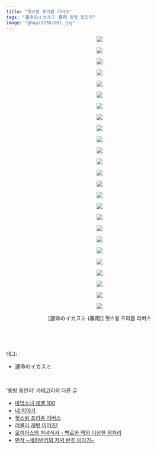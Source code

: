 ```yaml
---
title: "헛스윙 프리즘 리버스"
tags: "運命のイカスミ 春雨 동방_동인지"
image: "ghap/3230/001.jpg"
---
```

<div class="article">
<p style="text-align: center; clear: none; float: none;"><img src="{{ site.nasurl }}/ghap/3230/001.jpg"/></p>
<p style="text-align: center; clear: none; float: none;"><img src="{{ site.nasurl }}/ghap/3230/002.jpg"/></p>
<p style="text-align: center; clear: none; float: none;"><img src="{{ site.nasurl }}/ghap/3230/003.jpg"/></p>
<p style="text-align: center; clear: none; float: none;"><img src="{{ site.nasurl }}/ghap/3230/004.jpg"/></p>
<p style="text-align: center; clear: none; float: none;"><img src="{{ site.nasurl }}/ghap/3230/005.jpg"/></p>
<p style="text-align: center; clear: none; float: none;"><img src="{{ site.nasurl }}/ghap/3230/006.jpg"/></p>
<p style="text-align: center; clear: none; float: none;"><img src="{{ site.nasurl }}/ghap/3230/007.jpg"/></p>
<p style="text-align: center; clear: none; float: none;"><img src="{{ site.nasurl }}/ghap/3230/008.jpg"/></p>
<p style="text-align: center; clear: none; float: none;"><img src="{{ site.nasurl }}/ghap/3230/009.jpg"/></p>
<p style="text-align: center; clear: none; float: none;"><img src="{{ site.nasurl }}/ghap/3230/010.jpg"/></p>
<p style="text-align: center; clear: none; float: none;"><img src="{{ site.nasurl }}/ghap/3230/011.jpg"/></p>
<p style="text-align: center; clear: none; float: none;"><img src="{{ site.nasurl }}/ghap/3230/012.jpg"/></p>
<p style="text-align: center; clear: none; float: none;"><img src="{{ site.nasurl }}/ghap/3230/013.jpg"/></p>
<p style="text-align: center; clear: none; float: none;"><img src="{{ site.nasurl }}/ghap/3230/014.jpg"/></p>
<p style="text-align: center; clear: none; float: none;"><img src="{{ site.nasurl }}/ghap/3230/015.jpg"/></p>
<p style="text-align: center; clear: none; float: none;"><img src="{{ site.nasurl }}/ghap/3230/016.jpg"/></p>
<p style="text-align: center; clear: none; float: none;"><img src="{{ site.nasurl }}/ghap/3230/017.jpg"/></p>
<p style="text-align: center; clear: none; float: none;"><img src="{{ site.nasurl }}/ghap/3230/018.jpg"/></p>
<p style="text-align: center; clear: none; float: none;"><img src="{{ site.nasurl }}/ghap/3230/019.jpg"/></p>
<p style="text-align: center; clear: none; float: none;"><img src="{{ site.nasurl }}/ghap/3230/020.jpg"/></p>
<p style="text-align: center; clear: none; float: none;"><img src="{{ site.nasurl }}/ghap/3230/021.jpg"/></p>
<p style="text-align: center; clear: none; float: none;"><img src="{{ site.nasurl }}/ghap/3230/022.jpg"/></p>
<p style="text-align: center; clear: none; float: none;"><img src="{{ site.nasurl }}/ghap/3230/023.jpg"/></p>
<p style="text-align: center; clear: none; float: none;"><img src="{{ site.nasurl }}/ghap/3230/024.jpg"/></p>
<p style="text-align: center; clear: none; float: none;"><img src="{{ site.nasurl }}/ghap/3230/025.jpg"/></p>
<p style="text-align: center; clear: none; float: none;">[運命のイカスミ (春雨)] 헛스윙 프리즘 리버스</p>
<p><br/></p>
</div><br/>
<div class="tagTrail">
<p>태그: </p>
<ul>
<li>運命のイカスミ</li>
</ul>
</div><br/>
<div class="another">
<p>'동방 동인지' 카테고리의 다른 글</p>
<ul>
<li><a href="/2017-05-13-ghap_3234">마법소녀 레벨 100</a></li>
<li><a href="/2017-05-10-ghap_3231">네 이야기</a></li>
<li><a href="/2017-05-10-ghap_3230">헛스윙 프리즘 리버스</a></li>
<li><a href="/2017-05-10-ghap_3229">러블리 래빗 이어즈!</a></li>
<li><a href="/2017-05-10-ghap_3228">모피어스의 저녁식사 - 백로와 맥의 이상한 잠자리</a></li>
<li><a href="/2017-05-10-ghap_3227">만작 ~세키반키의 저녁 반주 이야기~</a></li>
</ul>
</div><br/>
<div class="cb_module cb_fluid">
<div class="cb_wrt cb_profile">
</div><!-- commentList close -->
</div><br/>
